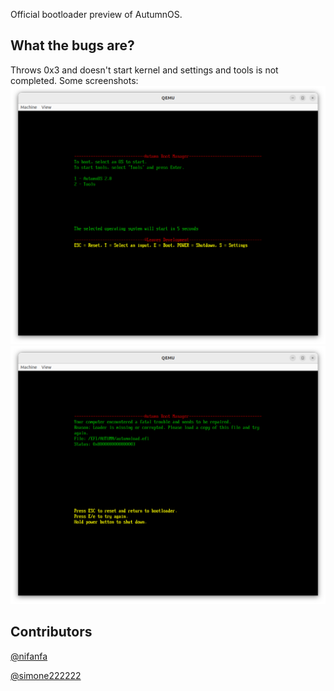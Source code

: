 Official bootloader preview of AutumnOS.
## What the bugs are?
 Throws 0x3 and doesn't start kernel and
          settings and tools is not completed.
Some screenshots:
![Screenshots of Autumn Boot Manager :)](https://github.com/ataberk320/autumn-boot-manager/blob/main/Screenshots%20of%20Autumn%20Boot%20Manager%20/2025-08-01%2019-18-19.png)
![Screenshot2](https://github.com/ataberk320/autumn-boot-manager/blob/main/Screenshots%20of%20Autumn%20Boot%20Manager/2025-08-01%2019-32-09.png)

## Contributors
[@nifanfa](https://github.com/nifanfa)

[@simone222222](https://github.com/simone222222)
